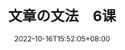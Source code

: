 ---
title: "文章の文法　6课"
date: 2022-10-16T15:52:05+08:00
lastmod: 
tags: ["n3"]
summary: ""
draft: true
---
